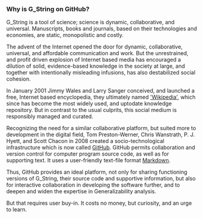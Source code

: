 ### Why is G_String on GitHub?
G_String is a tool of science; science is dynamic, collaborative, and universal. Manuscripts, books and journals, based on their technologies and economies, are static, monopolistic and costly.

The advent of the Internet opened the door for dynamic, collaborative, universal, and affordable communication and work. But the unrestrained, and profit driven explosion of Internet based media has encouraged a dilution of solid, evidence-based knowledge in the society at large, and together with intentionally misleading infusions, has also destabilized social cohesion.

In January 2001 Jimmy Wales and Larry Sanger conceived, and launched a free, Internet based encyclopedia, they ultimately named ['Wikipedia'](https://en.wikipedia.org/wiki/Wikipedia:About), which since has become the most widely used, and uptodate knowledge repository. But in contrast to the usual culprits, this social medium is responsibly managed and curated.

Recognizing the need for a similar collaborative platform, but suited more to development in the digital field, Tom Preston-Werner, Chris Wanstrath, P. J. Hyett, and 
Scott Chacon in 2008 created a socio-technological infrastructure which is now called [GitHub](https://github.com/about). GitHub permits collaboration and version control for computer program source code, as well as for supporting text. It uses a user-friendly text-file format [Markdown](https://www.markdownguide.org/getting-started/).

Thus, GitHub provides an ideal platform, not only for sharing functioning versions of G_String, their source code and supportive information, but also for interactive collaboration in developing the software further, and to deepen and widen the expertise in Generalizability analysis.

But that requires user buy-in. It costs no money, but curiosity, and an urge to learn.
